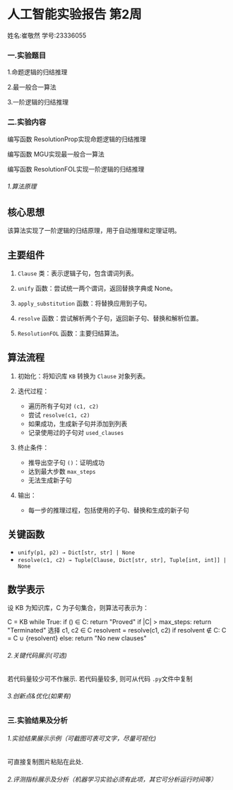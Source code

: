 # 人工智能实验报告 第2周

姓名:崔敬然  学号:23336055

### 一.实验题目

1.命题逻辑的归结推理

2.最一般合一算法

3.一阶逻辑的归结推理

### 二.实验内容

编写函数 ResolutionProp实现命题逻辑的归结推理

编写函数 MGU实现最一般合一算法

编写函数 ResolutionFOL实现一阶逻辑的归结推理

###### 1.算法原理


## 核心思想
该算法实现了一阶逻辑的归结原理，用于自动推理和定理证明。

## 主要组件

1. `Clause` 类：表示逻辑子句，包含谓词列表。

2. `unify` 函数：尝试统一两个谓词，返回替换字典或 None。

3. `apply_substitution` 函数：将替换应用到子句。

4. `resolve` 函数：尝试解析两个子句，返回新子句、替换和解析位置。

5. `ResolutionFOL` 函数：主要归结算法。

## 算法流程

1. 初始化：将知识库 `KB` 转换为 `Clause` 对象列表。

2. 迭代过程：
   - 遍历所有子句对 `(c1, c2)`
   - 尝试 `resolve(c1, c2)`
   - 如果成功，生成新子句并添加到列表
   - 记录使用过的子句对 `used_clauses`

3. 终止条件：
   - 推导出空子句 `()`：证明成功
   - 达到最大步数 `max_steps`
   - 无法生成新子句

4. 输出：
   - 每一步的推理过程，包括使用的子句、替换和生成的新子句

## 关键函数

- `unify(p1, p2) → Dict[str, str] | None`
- `resolve(c1, c2) → Tuple[Clause, Dict[str, str], Tuple[int, int]] | None`

## 数学表示

设 KB 为知识库，C 为子句集合，则算法可表示为：

C = KB
while True:
    if () ∈ C:
        return "Proved"
    if |C| > max_steps:
        return "Terminated"
    选择 c1, c2 ∈ C
    resolvent = resolve(c1, c2)
    if resolvent ∉ C:
        C = C ∪ {resolvent}
    else:
        return "No new clauses"

###### 2.关键代码展示(可选)

若代码量较少可不作展示. 若代码量较多, 则可从代码 `.py`文件中复制

###### 3.创新点&优化(如果有)


### 三.实验结果及分析

###### 1.实验结果展示示例（可截图可表可文字，尽量可视化)

可直接复制图片粘贴在此处.

###### 2.评测指标展示及分析（机器学习实验必须有此项，其它可分析运行时间等）

